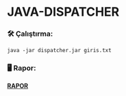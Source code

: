 # JAVA-DISPATCHER
### 🛠️ Çalıştırma:
```
java -jar dispatcher.jar giris.txt
```
### 🖥 Rapor:
[**RAPOR**](./Rapor.pdf)
